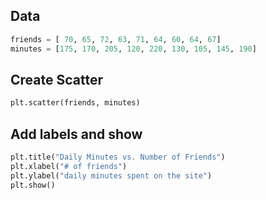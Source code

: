 ## Data
```python
friends = [ 70, 65, 72, 63, 71, 64, 60, 64, 67]
minutes = [175, 170, 205, 120, 220, 130, 105, 145, 190]
```

## Create Scatter
```python
plt.scatter(friends, minutes)
```

## Add labels and show
```python
plt.title("Daily Minutes vs. Number of Friends")
plt.xlabel("# of friends")
plt.ylabel("daily minutes spent on the site")
plt.show()
```
